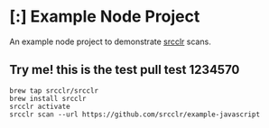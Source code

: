# [:] Example Node Project

An example node project to demonstrate [srcclr](https://www.srcclr.com) scans.


## Try me! this is the test pull test 1234570


```
brew tap srcclr/srcclr
brew install srcclr
srcclr activate
srcclr scan --url https://github.com/srcclr/example-javascript
```
